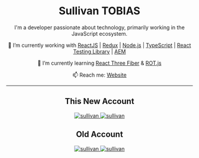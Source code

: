 <h1 align="center"> Sullivan TOBIAS </h1>

<p align="center">
  I'm a developer passionate about technology, primarily working in the JavaScript ecosystem.
</p>

<p align="center">
  🔭 I’m currently working with <a href="https://reactjs.org/">ReactJS</a> | <a href="https://redux.js.org/">Redux</a> | <a href="https://nodejs.org">Node.js</a> | <a href="https://www.typescriptlang.org">TypeScript</a> | <a href="https://testing-library.com">React Testing Library</a> | <a href="https://business.adobe.com/products/experience-manager/adobe-experience-manager.html">AEM</a>
</p>

<p align="center">
  🌱 I’m currently learning <a href="https://docs.pmnd.rs/react-three-fiber/getting-started/introduction">React Three Fiber</a> & <a href="[https://docs.pmnd.rs/react-three-fiber/getting-started/introduction](https://ondras.github.io/rot.js/hp/)">ROT.js</a>
</p>

<p align="center">
  📫 Reach me:
  <a href="https://sullytobias.github.io">Website</a>
</p>

---

<div align="center">
  <h2 align="center"> This New Account </h2>
  <a href="https://github.com/sullytobias">
    <img src="https://github-readme-stats.vercel.app/api/top-langs/?username=sullytobias&show_icons=true&icon_color=805AD5&text_color=718096&bg_color=ffffff00&hide_title=true&include_all_commits=true&count_private=true&hide_border=true" alt="sullivan" />
  </a>
  <a href="https://github.com/sullytobias">
    <img src="https://github-readme-stats.vercel.app/api?username=sullytobias&show_icons=true&icon_color=805AD5&text_color=718096&bg_color=ffffff00&hide_title=true&include_all_commits=true&count_private=true&hide_border=true" alt="sullivan" />
  </a>
</div>

<div align="center">
  <h2 align="center"> Old Account </h2>
  <a href="https://github.com/sullivantobias">
    <img src="https://github-readme-stats.vercel.app/api/top-langs/?username=sullivantobias&show_icons=true&icon_color=805AD5&text_color=718096&bg_color=ffffff00&hide_title=true&include_all_commits=true&count_private=true&hide_border=true" alt="sullivan" />
  </a>
  <a href="https://github.com/sullivantobias">
    <img src="https://github-readme-stats.vercel.app/api?username=sullivantobias&show_icons=true&icon_color=805AD5&text_color=718096&bg_color=ffffff00&hide_title=true&include_all_commits=true&count_private=true&hide_border=true" alt="sullivan" />
  </a>
</div>
